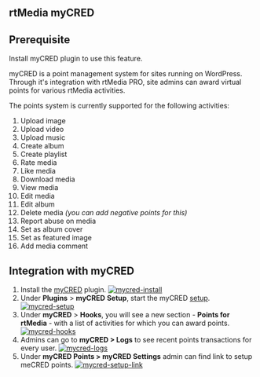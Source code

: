 ## rtMedia myCRED


## Prerequisite


Install myCRED plugin to use this feature.

myCRED is a point management system for sites running on WordPress. Through it's integration with rtMedia PRO, site admins can award virtual points for various rtMedia activities.

The points system is currently supported for the following activities:

1. Upload image
2. Upload video
3. Upload music
4. Create album
5. Create playlist
6. Rate media
7. Like media
8. Download media
9. View media
10. Edit media
11. Edit album
12. Delete media _(you can add negative points for this)_
13. Report abuse on media
14. Set as album cover
15. Set as featured image
16. Add media comment


## Integration with myCRED


1. Install the [myCRED](http://wordpress.org/plugins/mycred/) plugin.
[![mycred-install](https://rtcamp.com/wp-content/uploads/2013/10/mycred-install_thumb.png)](https://rtcamp.com/wp-content/uploads/2013/10/mycred-install_thumb.png)
2. Under **Plugins** > **myCRED** **Setup**, start the myCRED [setup](http://mycred.me/support/tutorials/how-to-install-and-setup-mycred/).
[![mycred-setup](https://rtcamp.com/wp-content/uploads/2013/10/mycred-setup_thumb.png)](https://rtcamp.com/wp-content/uploads/2013/10/mycred-setup_thumb.png)
3. Under **myCRED** > **Hooks**, you will see a new section - **Points for rtMedia** - with a list of activities for which you can award points.
[![mycred-hooks](https://rtcamp.com/wp-content/uploads/2013/10/mycred-hooks_thumb.png)](https://rtcamp.com/wp-content/uploads/2013/10/mycred-hooks_thumb.png)
4. Admins can go to **myCRED > Logs** to see recent points transactions for every user.
[![mycred-logs](https://rtcamp.com/wp-content/uploads/2013/10/mycred-logs_thumb.png)](https://rtcamp.com/wp-content/uploads/2013/10/mycred-logs_thumb.png)
5. Under **myCRED Points > myCRED Settings** admin can find link to setup meCRED points.
[![mycred-setup-link](https://cloud.githubusercontent.com/assets/7771963/7860722/1b47a886-0569-11e5-8b87-9dc6afe4c80b.png)](https://cloud.githubusercontent.com/assets/7771963/7860722/1b47a886-0569-11e5-8b87-9dc6afe4c80b.png)
